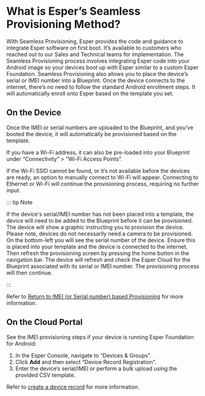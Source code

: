 # What is Esper’s Seamless Provisioning Method?

With Seamless Provisioning, Esper provides the code and guidance to integrate Esper software on first boot. It’s available to customers who reached out to our Sales and Technical teams for implementation. The Seamless Provisioning process involves integrating Esper code into your Android image so your devices boot up with Esper similar to a custom Esper Foundation. Seamless Provisioning also allows you to place the device’s serial or IMEI number into a Blueprint. Once the device connects to the internet, there’s no need to follow the standard Android enrollment steps. It will automatically enroll onto Esper based on the template you set. 

## On the Device

Once the IMEI or serial numbers are uploaded to the Blueprint, and you’ve booted the device, it will automatically be provisioned based on the template. 

If you have a Wi-Fi address, it can also be pre-loaded into your Blueprint under “Connectivity” > “Wi-Fi Access Points”. 

If the Wi-Fi SSID cannot be found, or it’s not available before the devices are ready, an option to manually connect to Wi-Fi will appear. Connecting to Ethernet or Wi-Fi will continue the provisioning process, requiring no further input.

::: tip Note

If the device's serial/IMEI number has not been placed into a template, the device will need to be added to the Blueprint before it can be provisioned. The device will show a graphic instructing you to provision the device. Please note, devices do not necessarily need a camera to be provisioned.  On the bottom-left you will see the serial number of the device. Ensure this is placed into your template and the device is connected to the internet. Then refresh the provisioning screen by pressing the home button in the navigation bar. The device will refresh and check the Esper Cloud for the Blueprint associated with its serial or IMEI number. The provisioning process will then continue. 

:::

Refer to [Return to IMEI (or Serial number) based Provisioning](../provisioning-template/upload-imei.md) for more information.

## On the Cloud Portal

See the IMEI provisioning steps if your device is running Esper Foundation for Android: 

1. In the Esper Console, navigate to “Devices & Groups”. 
2. Click **Add** and then select “Device Record Registration”. 
3. Enter the device’s serial/IMEI or perform a bulk upload using the provided CSV template.

Refer to [create a device record](../devices-groups/device-record.md) for more information.

